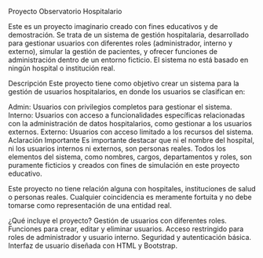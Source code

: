Proyecto Observatorio Hospitalario

Este es un proyecto imaginario creado con fines educativos y de demostración. Se trata de un sistema de gestión hospitalaria, desarrollado para gestionar usuarios con diferentes roles (administrador, interno y externo), 
simular la gestión de pacientes, y ofrecer funciones de administración dentro de un entorno ficticio. El sistema no está basado en ningún hospital o institución real.

Descripción
Este proyecto tiene como objetivo crear un sistema para la gestión de usuarios hospitalarios, en donde los usuarios se clasifican en:

Admin: Usuarios con privilegios completos para gestionar el sistema.
Interno: Usuarios con acceso a funcionalidades específicas relacionadas con la administración de datos hospitalarios, como gestionar a los usuarios externos.
Externo: Usuarios con acceso limitado a los recursos del sistema.
Aclaración Importante
Es importante destacar que ni el nombre del hospital, ni los usuarios internos ni externos, son personas reales. Todos los elementos del sistema, como nombres, cargos, departamentos y roles, son puramente ficticios y 
creados con fines de simulación en este proyecto educativo.

Este proyecto no tiene relación alguna con hospitales, instituciones de salud o personas reales. Cualquier coincidencia es meramente fortuita y no debe tomarse como representación de una entidad real.

¿Qué incluye el proyecto?
Gestión de usuarios con diferentes roles.
Funciones para crear, editar y eliminar usuarios.
Acceso restringido para roles de administrador y usuario interno.
Seguridad y autenticación básica.
Interfaz de usuario diseñada con HTML y Bootstrap.

